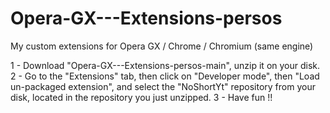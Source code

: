 # Opera-GX---Extensions-persos
My custom extensions for Opera GX / Chrome / Chromium (same engine)

1 - Download "Opera-GX---Extensions-persos-main", unzip it on your disk.
2 - Go to the "Extensions" tab, then click on "Developer mode", then "Load un-packaged extension", and select the "NoShortYt" repository from your disk, located in the repository you just unzipped.
3 - Have fun !!